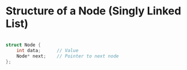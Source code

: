 # Structure of a Node (Singly Linked List)

```cpp

struct Node {
    int data;      // Value
    Node* next;    // Pointer to next node
};

```